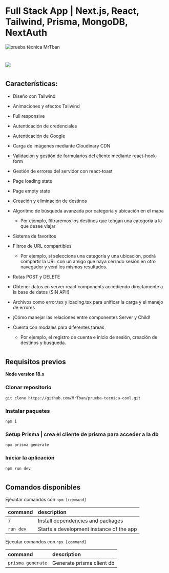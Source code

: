 # Full Stack App | Next.js, React, Tailwind, Prisma, MongoDB, NextAuth

![prueba técnica MrTban](https://res.cloudinary.com/dhfrzje8b/image/upload/v1685972724/capturas/Main_u7nnxe.png)

#

![](https://res.cloudinary.com/dhfrzje8b/image/upload/v1685975050/capturas/MrTbanPruebaTecnica_amhqff.png)

#


## Características:

- Diseño con Tailwind
- Animaciones y efectos Tailwind
- Full responsive
- Autenticación de credenciales
- Autenticación de Google
- Carga de imágenes mediante Cloudinary CDN
- Validación y gestión de formularios del cliente mediante react-hook-form
- Gestión de errores del servidor con react-toast
- Page loading state
- Page empty state
- Creación y eliminación de destinos
- Algoritmo de búsqueda avanzada por categoría y ubicación en el mapa
  - Por ejemplo, filtraremos los destinos que tengan una categoria a la que desee viajar
- Sistema de favoritos
- Filtros de URL compartibles
  - Por ejemplo, si selecciona una categoría y una ubicación, podrá compartir la URL con un amigo que haya cerrado sesión en otro navegador y verá los mismos resultados.
- Rutas POST y DELETE
- Obtener datos en server react components accediendo directamente a la base de datos (SIN API!)
- Archivos como error.tsx y loading.tsx para unificar la carga y el manejo de errores
- ¡Cómo manejar las relaciones entre componentes Server y Child!
- Cuenta con modales para diferentes tareas

  - Por ejemplo, el registro de cuenta e inicio de sesión, creación de destinos y busqueda.

#

## Requisitos previos

**Node version 18.x**

### Clonar repositorio

```shell
git clone https://github.com/MrTban/prueba-tecnica-cool.git
```

### Instalar paquetes

```shell
npm i
```

### Setup Prisma | crea el cliente de prisma para acceder a la db

```shell
npx prisma generate
```

### Iniciar la aplicación

```shell
npm run dev
```

#

## Comandos disponibles

Ejecutar comandos con `npm [command]`

| command   | description                              |
| :-------- | :--------------------------------------- |
| `i`       | Install dependencies and packages        |
| `run dev` | Starts a development instance of the app |

Ejecutar comandos con `npx [command]`

| command           | description               |
| :---------------- | :------------------------ |
| `prisma generate` | Generate prisma client db |
